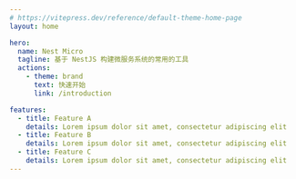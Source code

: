 ```yaml
---
# https://vitepress.dev/reference/default-theme-home-page
layout: home

hero:
  name: Nest Micro
  tagline: 基于 NestJS 构建微服务系统的常用的工具
  actions:
    - theme: brand
      text: 快速开始
      link: /introduction

features:
  - title: Feature A
    details: Lorem ipsum dolor sit amet, consectetur adipiscing elit
  - title: Feature B
    details: Lorem ipsum dolor sit amet, consectetur adipiscing elit
  - title: Feature C
    details: Lorem ipsum dolor sit amet, consectetur adipiscing elit
---
```

